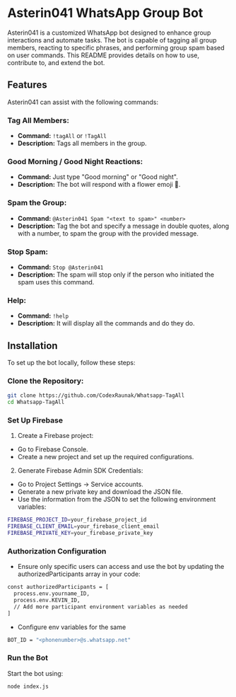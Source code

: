 # Asterin041 WhatsApp Group Bot

Asterin041 is a customized WhatsApp bot designed to enhance group interactions and automate tasks. The bot is capable of tagging all group members, reacting to specific phrases, and performing group spam based on user commands. This README provides details on how to use, contribute to, and extend the bot.

## Features

Asterin041 can assist with the following commands:

### Tag All Members:

- **Command:** `!tagAll` or `!TagAll`
- **Description:** Tags all members in the group.

### Good Morning / Good Night Reactions:

- **Command:** Just type "Good morning" or "Good night".
- **Description:** The bot will respond with a flower emoji 🌸.

### Spam the Group:

- **Command:** `@Asterin041 Spam "<text to spam>" <number>`
- **Description:** Tag the bot and specify a message in double quotes, along with a number, to spam the group with the provided message.

### Stop Spam:

- **Command:** `Stop @Asterin041`
- **Description:** The spam will stop only if the person who initiated the spam uses this command.

### Help:

- **Command:** `!help`
- **Description:** It will display all the commands and do they do.



## Installation

To set up the bot locally, follow these steps:

### Clone the Repository:

```bash
git clone https://github.com/CodexRaunak/Whatsapp-TagAll
cd Whatsapp-TagAll
```

### Set Up Firebase
1. Create a Firebase project:
- Go to Firebase Console.
- Create a new project and set up the required configurations.
2. Generate Firebase Admin SDK Credentials:
- Go to Project Settings -> Service accounts.
- Generate a new private key and download the JSON file.
- Use the information from the JSON to set the following environment variables:

```bash
FIREBASE_PROJECT_ID=your_firebase_project_id
FIREBASE_CLIENT_EMAIL=your_firebase_client_email
FIREBASE_PRIVATE_KEY=your_firebase_private_key
```

### Authorization Configuration
- Ensure only specific users can access and use the bot by updating the authorizedParticipants array in your code:
``` bash
const authorizedParticipants = [
  process.env.yourname_ID,
  process.env.KEVIN_ID,
  // Add more participant environment variables as needed
]
```
- Configure env variables for the same 
``` bash
BOT_ID = "<phonenumber>@s.whatsapp.net"
```
### Run the Bot
Start the bot using:

``` bash
node index.js
```

